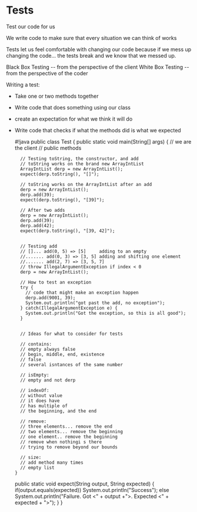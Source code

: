 # Tests
Test our code for us

We write code to make sure that every situation we can think of works

Tests let us feel comfortable with changing our code because if we mess up changing the code... the tests break
and we know that we messed up.

Black Box Testing -- from the perspective of the client
White Box Testing -- from the perspective of the coder

Writing a test:
- Take one or two methods together
- Write code that does something using our class
- create an expectation for what we think it will do
- Write code that checks if what the methods did is what we expected

    #!java
    public class Test {
      public static void main(String[] args) {
        // we are the client
        // public methods


        // Testing toString, the constructor, and add
        // toString works on the brand new ArrayIntList
        ArrayIntList derp = new ArrayIntList();
        expect(derp.toString(), "[]");

        // toString works on the ArrayIntList after an add
        derp = new ArrayIntList();
        derp.add(39);
        expect(derp.toString(), "[39]");

        // After two adds
        derp = new ArrayIntList();
        derp.add(39);
        derp.add(42);
        expect(derp.toString(), "[39, 42]");


        // Testing add
        // []... add(0, 5) => [5]     adding to an empty
        //....... add(0, 3) => [3, 5] adding and shifting one element
        //....... add(2, 7) => [3, 5, 7]
        // throw IllegalArgumentException if index < 0
        derp = new ArrayIntList();

        // How to test an exception
        try {
          // code that might make an exception happen
          derp.add(9001, 39);
          System.out.println("got past the add, no exception");
        } catch(IllegalArgumentException e) {
          System.out.println("Got the exception, so this is all good");
        }


        // Ideas for what to consider for tests

        // contains:
        // empty always false
        // begin, middle, end, existence
        // false
        // several isntances of the same number

        // isEmpty:
        // empty and not derp

        // indexOf:
        // without value
        // it does have
        // has multiple of
        // the beginning, and the end

        // remove:
        // three elements... remove the end
        // two elements... remove the beginning
        // one element.. remove the beginning
        // remove when nothingi s there
        // trying to remove beyond our bounds

        // size:
        // add method many times
        // empty list
      }

  public static void expect(String output, String expected) {
    if(output.equals(expected))
      System.out.println("Success");
    else
      System.out.println("Failure. Got <" + output +">. Expected <" + expected + ">");
  }
}

